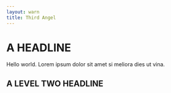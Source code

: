 ```yaml
---
layout: warn
title: Third Angel
---
```


# A HEADLINE

Hello world. Lorem ipsum dolor sit amet si meliora dies ut vina.

## A LEVEL TWO HEADLINE